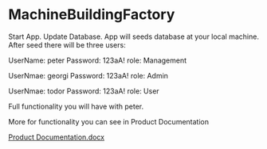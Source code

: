 # MachineBuildingFactory

Start App. Update Database. App will seeds database at your local machine. After seed there will be three users:

UserName: peter        Password: 123aA!      role: Management

UserNmae: georgi       Password: 123aA!      role: Admin

UserNmae: todor        Password: 123aA!      role: User


Full functionality you will have with peter.

More for functionality you can see in Product Documentation

[Product Documentation.docx](https://github.com/DimiterGeorgiev/MachineBuildingFactory/files/10230848/Product.Documentation.docx)

